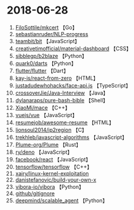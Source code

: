 # 2018-06-28

1. [FiloSottile/mkcert](https://github.com/FiloSottile/mkcert) 【Go】
2. [sebastianruder/NLP-progress](https://github.com/sebastianruder/NLP-progress) 
3. [teambit/bit](https://github.com/teambit/bit) 【JavaScript】
4. [creativetimofficial/material-dashboard](https://github.com/creativetimofficial/material-dashboard) 【CSS】
5. [sibblegp/b2blaze](https://github.com/sibblegp/b2blaze) 【Python】
6. [quark0/darts](https://github.com/quark0/darts) 【Python】
7. [flutter/flutter](https://github.com/flutter/flutter) 【Dart】
8. [kay-is/react-from-zero](https://github.com/kay-is/react-from-zero) 【HTML】
9. [justadudewhohacks/face-api.js](https://github.com/justadudewhohacks/face-api.js) 【TypeScript】
10. [crossoverJie/Java-Interview](https://github.com/crossoverJie/Java-Interview) 【Java】
11. [dylanaraps/pure-bash-bible](https://github.com/dylanaraps/pure-bash-bible) 【Shell】
12. [XiaoMi/mace](https://github.com/XiaoMi/mace) 【C++】
13. [vuejs/vue](https://github.com/vuejs/vue) 【JavaScript】
14. [resumejob/awesome-resume](https://github.com/resumejob/awesome-resume) 【HTML】
15. [lionsoul2014/ip2region](https://github.com/lionsoul2014/ip2region) 【C】
16. [trekhleb/javascript-algorithms](https://github.com/trekhleb/javascript-algorithms) 【JavaScript】
17. [Plume-org/Plume](https://github.com/Plume-org/Plume) 【Rust】
18. [ry/deno](https://github.com/ry/deno) 【JavaScript】
19. [facebook/react](https://github.com/facebook/react) 【JavaScript】
20. [tensorflow/tensorflow](https://github.com/tensorflow/tensorflow) 【C++】
21. [xairy/linux-kernel-exploitation](https://github.com/xairy/linux-kernel-exploitation) 
22. [danistefanovic/build-your-own-x](https://github.com/danistefanovic/build-your-own-x) 
23. [vibora-io/vibora](https://github.com/vibora-io/vibora) 【Python】
24. [github/gitignore](https://github.com/github/gitignore) 
25. [deepmind/scalable_agent](https://github.com/deepmind/scalable_agent) 【Python】

